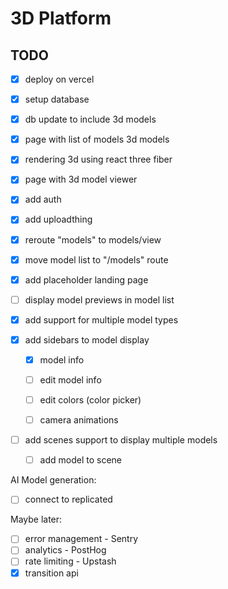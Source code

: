# 3D Platform

## TODO

- [x] deploy on vercel
- [x] setup database

- [x] db update to include 3d models

- [x] page with list of models 3d models
- [x] rendering 3d using react three fiber
- [x] page with 3d model viewer

- [x] add auth
- [x] add uploadthing

- [x] reroute "models" to models/view
- [x] move model list to "/models" route
- [x] add placeholder landing page
- [ ] display model previews in model list

- [x] add support for multiple model types
- [x] add sidebars to model display
  - [x] model info
  - [ ] edit model info
  - [ ] edit colors (color picker)
  - [ ] camera animations


- [ ] add scenes support to display multiple models
  - [ ] add model to scene


AI Model generation:
- [ ] connect to replicated

Maybe later:
- [ ] error management - Sentry
- [ ] analytics - PostHog
- [ ] rate limiting - Upstash
- [x] transition api